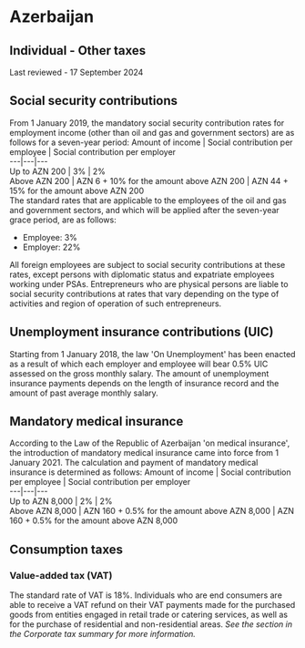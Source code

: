 # Azerbaijan
## Individual - Other taxes
Last reviewed - 17 September 2024
## Social security contributions
From 1 January 2019, the mandatory social security contribution rates for employment income (other than oil and gas and government sectors) are as follows for a seven-year period:
Amount of income | Social contribution per employee | Social contribution per employer  
---|---|---  
Up to AZN 200 | 3% | 2%  
Above AZN 200 | AZN 6 + 10% for the amount above AZN 200 | AZN 44 + 15% for the amount above AZN 200  
The standard rates that are applicable to the employees of the oil and gas and government sectors, and which will be applied after the seven-year grace period, are as follows:
  * Employee: 3%
  * Employer: 22%


All foreign employees are subject to social security contributions at these rates, except persons with diplomatic status and expatriate employees working under PSAs.
Entrepreneurs who are physical persons are liable to social security contributions at rates that vary depending on the type of activities and region of operation of such entrepreneurs.
## Unemployment insurance contributions (UIC)
Starting from 1 January 2018, the law 'On Unemployment' has been enacted as a result of which each employer and employee will bear 0.5% UIC assessed on the gross monthly salary.
The amount of unemployment insurance payments depends on the length of insurance record and the amount of past average monthly salary.
## Mandatory medical insurance
According to the Law of the Republic of Azerbaijan 'on medical insurance', the introduction of mandatory medical insurance came into force from 1 January 2021.
The calculation and payment of mandatory medical insurance is determined as follows:
Amount of income | Social contribution per employee | Social contribution per employer  
---|---|---  
Up to AZN 8,000 | 2% | 2%  
Above AZN 8,000 | AZN 160 + 0.5% for the amount above AZN 8,000 | AZN 160 + 0.5% for the amount above AZN 8,000  
## Consumption taxes
### Value-added tax (VAT)
The standard rate of VAT is 18%. Individuals who are end consumers are able to receive a VAT refund on their VAT payments made for the purchased goods from entities engaged in retail trade or catering services, as well as for the purchase of residential and non-residential areas. _See the section in the Corporate tax summary for more information._
